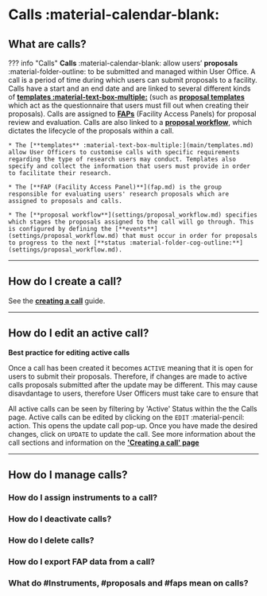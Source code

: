 # Calls :material-calendar-blank:

## **What are calls?**

??? info "Calls" 
    **Calls** :material-calendar-blank: allow users’ **proposals** :material-folder-outline: to be submitted and managed within User Office. A call is a period of time during which users can submit proposals to a facility. Calls have a start and an end date and are linked to several different kinds of [**templates :material-text-box-multiple:**](main/templates.md) (such as [**proposal templates**](templates/proposal_template.md) which act as the questionnaire that users must fill out when creating their proposals). Calls are assigned to [**FAPs**](fap.md) (Facility Access Panels) for proposal review and evaluation. Calls are also linked to a [**proposal workflow**](settings/proposal_workflow.md), which dictates the lifecycle of the proposals within a call. 

    * The [**templates** :material-text-box-multiple:](main/templates.md) allow User Officers to customise calls with specific requirements regarding the type of research users may conduct. Templates also specify and collect the information that users must provide in order to facilitate their research.

    * The [**FAP (Facility Access Panel)**](fap.md) is the group responsible for evaluating users' research proposals which are assigned to proposals and calls.

    * The [**proposal workflow**](settings/proposal_workflow.md) specifies which stages the proposals assigned to the call will go through. This is configured by defining the [**events**](settings/proposal_workflow.md) that must occur in order for proposals to progress to the next [**status :material-folder-cog-outline:**](settings/proposal_workflow.md).

______________________________________________________________________________________

## **How do I create a call?**

See the [**creating a call**](main/creating_call.md) guide.
______________________________________________________________________________________

## **How do I edit an active call?**

**Best practice for editing active calls** 

Once a call has been created it becomes `ACTIVE` meaning that it is open for users to submit their proposals. Therefore, if changes are made to active calls proposals submitted after the update may be different. This may cause disavdantage to users, therefore User Officers must take care to ensure that 

All active calls can be seen by filtering by 'Active' Status within the the Calls page. Active calls can be edited by clicking on the `EDIT` :material-pencil: action. This opens the update call pop-up. Once you have made the desired changes, click on `UPDATE` to update the call. See more information about the call sections and information on the [**'Creating a call' page**](main/creating_call.md)

______________________________________________________________________________________

## **How do I manage calls?**

### **How do I assign instruments to a call?**

### **How do I deactivate calls?**

### **How do I delete calls?**

### **How do I export FAP data from a call?**

### **What do #Instruments, #proposals and #faps mean on calls?**
